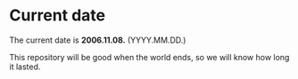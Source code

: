 # Current date

The current date is **2006.11.08.** (YYYY.MM.DD.)

This repository will be good when the world ends, so we will know how long it lasted.